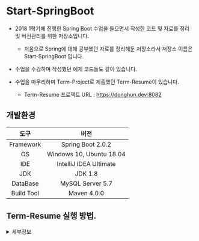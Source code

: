 Start-SpringBoot
===
* 2018 1학기에 진행한 Spring Boot 수업을 들으면서 작성한 코드 및 자료를 정리 및 버전관리를 위한 저장소입니다.

    * 처음으로 Spring에 대해 공부했던 자료를 정리해둔 저장소라서 저장소 이름은 Start-SpringBoot 입니다. 

* 수업을 수강하며 작성했던 예제 코드들도 같이 있습니다.

* 수업을 마무리하며 Term-Project로 제출했던 Term-Resume이 있습니다.

    * Term-Resume 프로젝트 URL : https://donghun.dev:8082

## 개발환경

|도구|버전|
|:---:|:---:|
| Framework |Spring Boot 2.0.2 |
| OS |Windows 10, Ubuntu 18.04|
|IDE |IntelliJ IDEA Ultimate |
|JDK |JDK 1.8|
|DataBase |MySQL Server 5.7|
|Build Tool | Maven 4.0.0|

## Term-Resume 실행 방법.
<details><summary>세부정보</summary>

* 준비사항.
    
    * IntelliJ IDEA

    * JDK (>= 1.8)

    * Spring Boot (>= 2.x)

* 저장소를 `clone`

    ```bash
    $ git clone https://github.com/donghL-dev/Start-SpringBoot.git
    ```
* DB는 MySQL을 쓴다고 가정.

    * 다른 DB를 사용한다면, 그 DB에 맞게 설정을 해야함.

* 프로젝트 내 src\term-resume\src\main\resources 경로에 `application.yml` 생성.

    * 밑의 양식대로 내용을 채운 뒤, `application.yml` 내용 삽입.
    <br>

    ```yml
    spring:
        datasource:
            url: jdbc:mysql://localhost/본인_DB
            username: 본인_DB_User
            password: 본인_DB_User_Password
            driver-class-name: com.mysql.jdbc.Driver
        jpa:
            hibernate:
            ddl-auto: create
    ```

* IntelliJ IDEA(>= 2018.3)에서 해당 프로젝트를 `Open`

</details>

